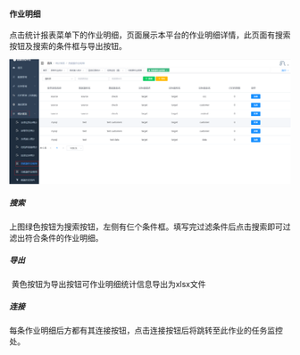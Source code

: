 

#### 		作业明细

​	点击统计报表菜单下的作业明细，页面展示本平台的作业明细详情，此页面有搜索按钮及搜索的条件框与导出按钮。

![image-20230621113251137](../../images/image-20230621113251137.png)

##### 				搜索

​	上图绿色按钮为搜索按钮，左侧有仨个条件框。填写完过滤条件后点击搜索即可过滤出符合条件的作业明细。

##### 				导出

​	黄色按钮为导出按钮可作业明细统计信息导出为xlsx文件

##### 				连接

​	每条作业明细后方都有其连接按钮，点击连接按钮后将跳转至此作业的任务监控处。
